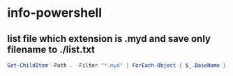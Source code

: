 # info-powershell

## list file which extension is .myd and save only filename to ./list.txt

``` powershell
Get-ChildItem -Path . -Filter "*.myd" | ForEach-Object { $_.BaseName } | Out-File -File ./list.txt -Encoding UTF8

```
